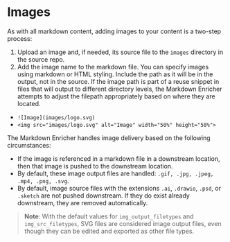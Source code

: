 <!--
# Copyright 2022, 2024 IBM Inc. All rights reserved
# SPDX-License-Identifier: Apache2.0
# Last updated: 2024-07-15
-->

# Images
As with all markdown content, adding images to your content is a two-step process:
1. Upload an image and, if needed, its source file to the `images` directory in the source repo.
1. Add the image name to the markdown file. You can specify images using markdown or HTML styling. Include the path as it will be in the output, not in the source. If the image path is part of a reuse snippet in files that will output to different directory levels, the Markdown Enricher attempts to adjust the filepath appropriately based on where they are located.
  * `![Image](images/logo.svg)`
  * `<img src="images/logo.svg" alt="Image" width="50%" height="50%">`

The Markdown Enricher handles image delivery based on the following circumstances:
* If the image is referenced in a markdown file in a downstream location, then that image is pushed to the downstream location.
* By default, these image output files are handled: `.gif, .jpg, .jpeg, .mp4, .png, .svg`.
* By default, image source files with the extensions `.ai`, `.drawio`, `.psd`, or `.sketch` are not pushed downstream. If they do exist already downstream, they are removed automatically.

> **Note**: With the default values for `img_output_filetypes` and `img_src_filetypes`, SVG files are considered image output files, even though they can be edited and exported as other file types.
